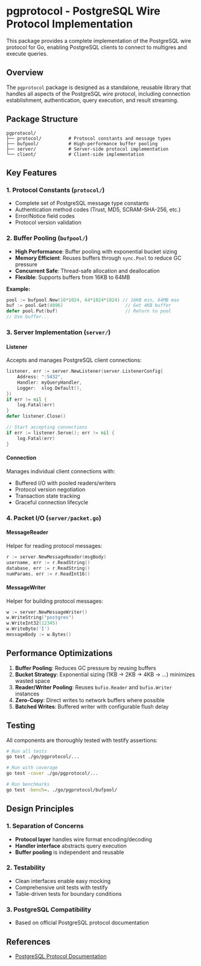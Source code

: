 # pgprotocol - PostgreSQL Wire Protocol Implementation

This package provides a complete implementation of the PostgreSQL wire protocol for Go, enabling PostgreSQL clients to connect to multigres and execute queries.

## Overview

The `pgprotocol` package is designed as a standalone, reusable library that handles all aspects of the PostgreSQL wire protocol, including connection establishment, authentication, query execution, and result streaming.

## Package Structure

```
pgprotocol/
├── protocol/          # Protocol constants and message types
├── bufpool/           # High-performance buffer pooling
├── server/            # Server-side protocol implementation
└── client/            # Client-side implementation
```

## Key Features

### 1. Protocol Constants (`protocol/`)

- Complete set of PostgreSQL message type constants
- Authentication method codes (Trust, MD5, SCRAM-SHA-256, etc.)
- Error/Notice field codes
- Protocol version validation

### 2. Buffer Pooling (`bufpool/`)

- **High Performance**: Buffer pooling with exponential bucket sizing
- **Memory Efficient**: Reuses buffers through `sync.Pool` to reduce GC pressure
- **Concurrent Safe**: Thread-safe allocation and deallocation
- **Flexible**: Supports buffers from 16KB to 64MB

**Example:**

```go
pool := bufpool.New(16*1024, 64*1024*1024) // 16KB min, 64MB max
buf := pool.Get(4096)                       // Get 4KB buffer
defer pool.Put(buf)                         // Return to pool
// Use buffer...
```

### 3. Server Implementation (`server/`)

#### Listener

Accepts and manages PostgreSQL client connections:

```go
listener, err := server.NewListener(server.ListenerConfig{
    Address: ":5432",
    Handler: myQueryHandler,
    Logger:  slog.Default(),
})
if err != nil {
    log.Fatal(err)
}
defer listener.Close()

// Start accepting connections
if err := listener.Serve(); err != nil {
    log.Fatal(err)
}
```

#### Connection

Manages individual client connections with:

- Buffered I/O with pooled readers/writers
- Protocol version negotiation
- Transaction state tracking
- Graceful connection lifecycle

### 4. Packet I/O (`server/packet.go`)

#### MessageReader

Helper for reading protocol messages:

```go
r := server.NewMessageReader(msgBody)
username, err := r.ReadString()
database, err := r.ReadString()
numParams, err := r.ReadInt16()
```

#### MessageWriter

Helper for building protocol messages:

```go
w := server.NewMessageWriter()
w.WriteString("postgres")
w.WriteInt32(12345)
w.WriteByte('I')
messageBody := w.Bytes()
```

## Performance Optimizations

1. **Buffer Pooling**: Reduces GC pressure by reusing buffers
2. **Bucket Strategy**: Exponential sizing (1KB → 2KB → 4KB → ...) minimizes wasted space
3. **Reader/Writer Pooling**: Reuses `bufio.Reader` and `bufio.Writer` instances
4. **Zero-Copy**: Direct writes to network buffers where possible
5. **Batched Writes**: Buffered writer with configurable flush delay

## Testing

All components are thoroughly tested with testify assertions:

```bash
# Run all tests
go test ./go/pgprotocol/...

# Run with coverage
go test -cover ./go/pgprotocol/...

# Run benchmarks
go test -bench=. ./go/pgprotocol/bufpool/
```

## Design Principles

### 1. Separation of Concerns

- **Protocol layer** handles wire format encoding/decoding
- **Handler interface** abstracts query execution
- **Buffer pooling** is independent and reusable

### 2. Testability

- Clean interfaces enable easy mocking
- Comprehensive unit tests with testify
- Table-driven tests for boundary conditions

### 3. PostgreSQL Compatibility

- Based on official PostgreSQL protocol documentation

## References

- [PostgreSQL Protocol Documentation](https://www.postgresql.org/docs/current/protocol.html)
